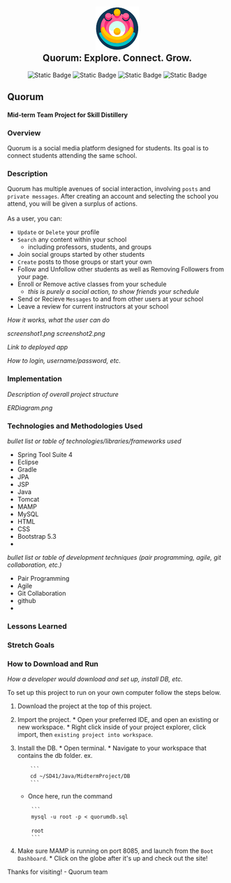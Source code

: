 <h2 align="center">
    <a href="#" target="blank_">
        <img height="100" alt="Quorum Logo" src=
        "https://github.com/Deonnaa/MidtermProject/blob/main/Quorum/src/main/webapp/img/quorum.png"/>
    </a>
    <br>
    Quorum: Explore. Connect. Grow.
</h2>

<div align="center">
    
![Static Badge](https://img.shields.io/badge/Quorum-AWS-yellow?link=http%3A%2F%2F52.86.229.80%3A8080%2FQuorum%2Flogin.do)
![Static Badge](https://img.shields.io/badge/Deonna-Repo_Owner-green?link=https%3A%2F%2Fgithub.com%2FDeonnaa)
![Static Badge](https://img.shields.io/badge/Jake-DBA-blue?link=https%3A%2F%2Fgithub.com%2FJakersnell)
![Static Badge](https://img.shields.io/badge/Parris-SCRUM-orange?link=https%3A%2F%2Fgithub.com%2FParrisu)

</div>


## Quorum

#### Mid-term Team Project for Skill Distillery

### Overview
Quorum is a social media platform designed for students. Its goal is to connect students attending the same school.

### Description
Quorum has multiple avenues of social interaction, involving `posts` and `private messages`. After creating an account and selecting the school you attend, you will be given a surplus of actions.
<br><br>
As a user, you can:
* `Update` or `Delete` your profile <br>
* `Search` any content within your school <br>
  * including professors, students, and groups
* Join social groups started by other students
* `Create` posts to those groups or start your own
* Follow and Unfollow other students as well as Removing Followers from your page.
* Enroll or Remove active classes from your schedule
  * _this is purely a social action, to show friends your schedule_
* Send or Recieve `Messages` to and from other users at your school
* Leave a review for current instructors at your school


_How it works, what the user can do_

_screenshot1.png_ _screenshot2.png_

_Link to deployed app_

_How to login, username/password, etc._

### Implementation
_Description of overall project structure_

_ERDiagram.png_

### Technologies and Methodologies Used
_bullet list or table of technologies/libraries/frameworks used_
* Spring Tool Suite 4
* Eclipse
* Gradle
* JPA
* JSP
* Java
* Tomcat
* MAMP
* MySQL
* HTML
* CSS
* Bootstrap 5.3
* 

_bullet list or table of development techniques (pair programming, agile, git collaboration, etc.)_
* Pair Programming
* Agile
* Git Collaboration
* github
* 

### Lessons Learned


### Stretch Goals


### How to Download and Run
_How a developer would download and set up, install DB, etc._

To set up this project to run on your own computer follow the steps below.

 1. Download the project at the top of this project.
 2. Import the project.
        * Open your preferred IDE, and open an existing or new workspace.
        * Right click inside of your project explorer, click import, then `existing project into workspace`.
 3. Install the DB.
        * Open terminal.
        * Navigate to your workspace that contains the db folder. 
            ex.
            
            ```
            cd ~/SD41/Java/MidtermProject/DB
            ```
    
     * Once here, run the command

            ```
            mysql -u root -p < quorumdb.sql

            root
            ```
       
5. Make sure MAMP is running on port 8085, and launch from the `Boot Dashboard`.
        * Click on the globe after it's up and check out the site!

Thanks for visiting!
    - Quorum team


